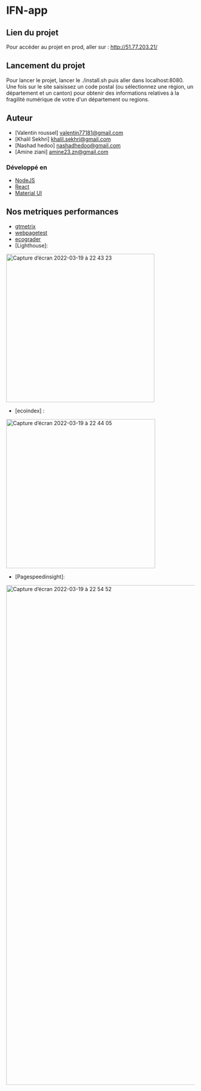 # IFN-app


## Lien du projet

Pour accéder au projet en prod, aller sur : http://51.77.203.21/


## Lancement du projet 

Pour lancer le projet, lancer le ./install.sh puis aller dans localhost:8080.
Une fois sur le site saisissez un code postal (ou sélectionnez une région, un département et un canton) pour obtenir des informations relatives à la fragilité numérique de votre d'un département ou regions.

## Auteur

* [Valentin roussel] valentin77181@gmail.com
* [Khalil Sekhri] khalil.sekhri@gmail.com
* [Nashad hedoo] nashadhedoo@gmail.com
* [Amine ziani] amine23.zn@gmail.com

### Développé en 

* [NodeJS](https://nodejs.org)
* [React](https://reactjs.org)
* [Material UI](https://material-ui.com/)

## Nos metriques performances

* [gtmetrix](https://gtmetrix.com/reports/51.77.203.21/mGXzIbqb/)
* [webpagetest](https://www.webpagetest.org/result/220319_BiDc01_AA4/)
* [ecograder](https://bit.ly/3JpTfSP)
* [Lighthouse]:
<img width="396" alt="Capture d’écran 2022-03-19 à 22 43 23" src="https://user-images.githubusercontent.com/1733380/159139697-831761de-ccc7-44e4-b3e6-e0f7e75909c4.png">


* [ecoindex] :
<img width="398" alt="Capture d’écran 2022-03-19 à 22 44 05" src="https://user-images.githubusercontent.com/1733380/159139703-c9940a32-403e-4ad3-8910-c4137e56b03a.png">

* [Pagespeedinsight]:

<img width="1334" alt="Capture d’écran 2022-03-19 à 22 54 52" src="https://user-images.githubusercontent.com/1733380/159139723-15fe4edf-9456-4261-bd45-8a40be904dab.png">



